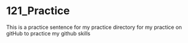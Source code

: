 # 121_Practice

This is a practice sentence for my practice directory for my practice on gitHub to practice my github skills
